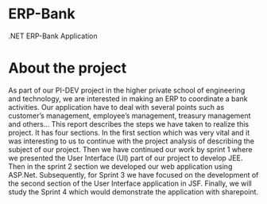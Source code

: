 # ERP-Bank
.NET ERP-Bank Application

# About the project

As part of our PI-DEV project in the higher private school of engineering and technology, we are interested in making an ERP to coordinate a bank activities.
Our application have to deal with several points such as customer’s management, employee’s management, treasury management and others...
This report describes the steps we have taken to realize this project. It has four sections. In the first section which was very vital and it was interesting to us to continue with the project analysis of describing the subject of our project. Then we have continued our work by sprint 1 where we presented the User Interface (UI) part of our project to develop JEE. Then in the sprint 2 section we developed our web application using ASP.Net. Subsequently, for Sprint 3 we have focused on the development of the second section of the User Interface application in JSF. Finally, we will study the Sprint 4 which would demonstrate the application with sharepoint.

